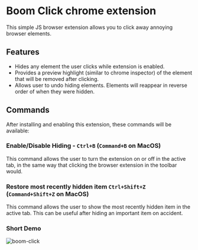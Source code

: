# Boom Click chrome extension

This simple JS browser extension allows you to click away annoying browser elements.

## Features

* Hides any element the user clicks while extension is enabled.
* Provides a preview highlight (similar to chrome inspector) of the element that will be removed after clicking.
* Allows user to undo hiding elements. Elements will reappear in reverse order of when they were hidden.

## Commands

After installing and enabling this extension, these commands will be available:

### Enable/Disable Hiding - `Ctrl+B` (`Command+B` on MacOS)
  
  This command allows the user to turn the extension on or off in the active tab, in the same way that clicking the browser extension in the toolbar would.

### Restore most recently hidden item `Ctrl+Shift+Z` (`Command+Shift+Z` on MacOS)
  
  This command allows the user to show the most recently hidden item in the active tab. This can be useful after hiding an important item on accident.

### Short Demo

![boom-click](https://user-images.githubusercontent.com/41524992/214761952-80cf46c6-32a9-4809-8ead-85fa042475fa.gif)
